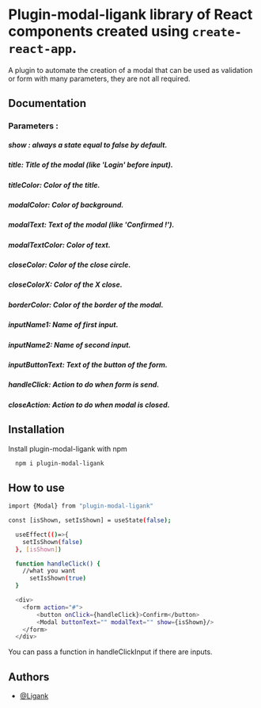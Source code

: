 # Plugin-modal-ligank library of React components created using `create-react-app`.

A plugin to automate the creation of a modal that can be used as validation or form with many parameters, they are not all required.
## Documentation

### Parameters :

##### show : always a state equal to false by default.
##### title: Title of the modal (like 'Login' before input).
##### titleColor: Color of the title.
##### modalColor: Color of background.
##### modalText: Text of the modal (like 'Confirmed !').
##### modalTextColor: Color of text.
##### closeColor: Color of the close circle.
##### closeColorX: Color of the X close.
##### borderColor: Color of the border of the modal.
##### inputName1: Name of first input.
##### inputName2: Name of second input.
##### inputButtonText: Text of the button of the form.
##### handleClick: Action to do when form is send.
##### closeAction: Action to do when modal is closed.


## Installation

Install plugin-modal-ligank with npm

```bash
  npm i plugin-modal-ligank
```
## How to use

```bash
import {Modal} from "plugin-modal-ligank"

const [isShown, setIsShown] = useState(false);

  useEffect(()=>{
    setIsShown(false)
  }, [isShown]) 

  function handleClick() {
    //what you want
      setIsShown(true)
  }

  <div>
    <form action="#">
        <button onClick={handleClick}>Confirm</button>
        <Modal buttonText="" modalText="" show={isShown}/>
    </form>
  </div>
```


You can pass a function in handleClickInput if there are inputs.
    
## Authors

- [@Ligank](https://github.com/Ligank)


